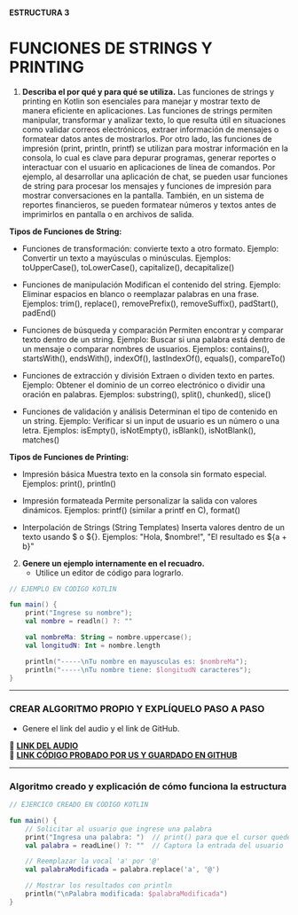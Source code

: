 #### ESTRUCTURA 3
# FUNCIONES DE STRINGS Y PRINTING

1. **Describa el por qué y para qué se utiliza.**
Las funciones de strings y printing en Kotlin son esenciales para manejar y mostrar texto de manera eficiente en aplicaciones. Las funciones de strings permiten manipular, transformar y analizar texto, lo que resulta útil en situaciones como validar correos electrónicos, extraer información de mensajes o formatear datos antes de mostrarlos. Por otro lado, las funciones de impresión (print, println, printf) se utilizan para mostrar información en la consola, lo cual es clave para depurar programas, generar reportes o interactuar con el usuario en aplicaciones de línea de comandos. Por ejemplo, al desarrollar una aplicación de chat, se pueden usar funciones de string para procesar los mensajes y funciones de impresión para mostrar conversaciones en la pantalla. También, en un sistema de reportes financieros, se pueden formatear números y textos antes de imprimirlos en pantalla o en archivos de salida.

**Tipos de Funciones de String:**
- Funciones de transformación:
convierte texto a otro formato.
Ejemplo: Convertir un texto a mayúsculas o minúsculas.
Ejemplos: toUpperCase(), toLowerCase(), capitalize(), decapitalize()

- Funciones de manipulación
Modifican el contenido del string.
Ejemplo: Eliminar espacios en blanco o reemplazar palabras en una frase.
Ejemplos: trim(), replace(), removePrefix(), removeSuffix(), padStart(), padEnd()

- Funciones de búsqueda y comparación
Permiten encontrar y comparar texto dentro de un string.
Ejemplo: Buscar si una palabra está dentro de un mensaje o comparar nombres de usuarios.
Ejemplos: contains(), startsWith(), endsWith(), indexOf(), lastIndexOf(), equals(), compareTo()

- Funciones de extracción y división
Extraen o dividen texto en partes.
Ejemplo: Obtener el dominio de un correo electrónico o dividir una oración en palabras.
Ejemplos: substring(), split(), chunked(), slice()

- Funciones de validación y análisis
Determinan el tipo de contenido en un string.
Ejemplo: Verificar si un input de usuario es un número o una letra.
Ejemplos: isEmpty(), isNotEmpty(), isBlank(), isNotBlank(), matches()

**Tipos de Funciones de Printing:**
- Impresión básica
Muestra texto en la consola sin formato especial.
Ejemplos: print(), println()

- Impresión formateada
Permite personalizar la salida con valores dinámicos.
Ejemplos: printf() (similar a printf en C), format()

- Interpolación de Strings (String Templates)
Inserta valores dentro de un texto usando $ o ${}.
Ejemplos: "Hola, $nombre!", "El resultado es ${a + b}"


2. **Genere un ejemplo internamente en el recuadro.**  
   - Utilice un editor de código para lograrlo.  

```kotlin
// EJEMPLO EN CÓDIGO KOTLIN

fun main() {
    print("Ingrese su nombre");
    val nombre = readln() ?: ""

    val nombreMa: String = nombre.uppercase();
    val longitudN: Int = nombre.length

    println("-----\nTu nombre en mayusculas es: $nombreMa");
    println("-----\nTu nombre tiene: $longitudN caracteres");
}


```

---

### CREAR ALGORITMO PROPIO Y EXPLÍQUELO PASO A PASO  
- Genere el link del audio y el link de GitHub.  

🔗 **[LINK DEL AUDIO](https://github.com/Beltran18/Kotlin/blob/beb2dc12fb0ebcc7ef5fa44f7ba7ed77a11bd0b3/tarjeta1/audio-tarjeta1.ogg)**  
🔗 **[LINK CÓDIGO PROBADO POR US Y GUARDADO EN GITHUB](https://github.com/Beltran18/Kotlin/blob/f48ee7ac9fb3e43d8c83de9df967d8ac72cf249a/tarjeta3/img-tarjeta3.jpg)**  

---

### Algoritmo creado y explicación de cómo funciona la estructura  

```kotlin
// EJERCICO CREADO EN CÓDIGO KOTLIN

fun main() {
    // Solicitar al usuario que ingrese una palabra
    print("Ingresa una palabra: ")  // print() para que el cursor quede en la misma línea
    val palabra = readLine() ?: ""  // Captura la entrada del usuario

    // Reemplazar la vocal 'a' por '@'
    val palabraModificada = palabra.replace('a', '@')

    // Mostrar los resultados con println
    println("\nPalabra modificada: $palabraModificada")
}


```
